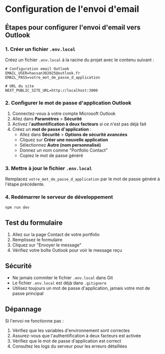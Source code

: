 # Configuration de l'envoi d'email

## Étapes pour configurer l'envoi d'email vers Outlook

### 1. Créer un fichier `.env.local`

Créez un fichier `.env.local` à la racine du projet avec le contenu suivant :

```env
# Configuration email Outlook
EMAIL_USER=hassan302025@outlook.fr
EMAIL_PASS=votre_mot_de_passe_d_application

# URL du site
NEXT_PUBLIC_SITE_URL=http://localhost:3000
```

### 2. Configurer le mot de passe d'application Outlook

1. Connectez-vous à votre compte Microsoft Outlook
2. Allez dans **Paramètres** > **Sécurité**
3. Activez l'**authentification à deux facteurs** si ce n'est pas déjà fait
4. Créez un **mot de passe d'application** :
   - Allez dans **Sécurité** > **Options de sécurité avancées**
   - Cliquez sur **Créer une nouvelle application**
   - Sélectionnez **Autre (nom personnalisé)**
   - Donnez un nom comme "Portfolio Contact"
   - Copiez le mot de passe généré

### 3. Mettre à jour le fichier `.env.local`

Remplacez `votre_mot_de_passe_d_application` par le mot de passe généré à l'étape précédente.

### 4. Redémarrer le serveur de développement

```bash
npm run dev
```

## Test du formulaire

1. Allez sur la page Contact de votre portfolio
2. Remplissez le formulaire
3. Cliquez sur "Envoyer le message"
4. Vérifiez votre boîte Outlook pour voir le message reçu

## Sécurité

- Ne jamais commiter le fichier `.env.local` dans Git
- Le fichier `.env.local` est déjà dans `.gitignore`
- Utilisez toujours un mot de passe d'application, jamais votre mot de passe principal

## Dépannage

Si l'envoi ne fonctionne pas :

1. Vérifiez que les variables d'environnement sont correctes
2. Assurez-vous que l'authentification à deux facteurs est activée
3. Vérifiez que le mot de passe d'application est correct
4. Consultez les logs du serveur pour les erreurs détaillées 